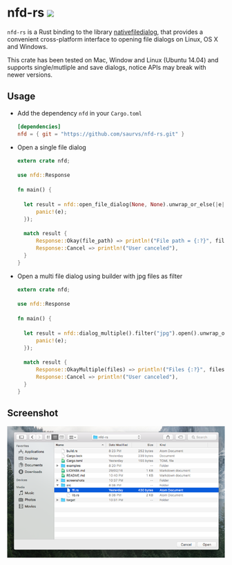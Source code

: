 # nfd-rs [![](https://img.shields.io/badge/license-MIT-blue.svg)](https://github.com/saurvs/nfd-rs/blob/master/LICENSE.md)

`nfd-rs` is a Rust binding to the library [nativefiledialog](https://github.com/mlabbe/nativefiledialog), that provides a convenient cross-platform interface to opening file dialogs on Linux, OS X and Windows.

This crate has been tested on Mac, Window and Linux (Ubuntu 14.04) and supports single/mutliple and save dialogs, notice APIs may break with newer versions.

## Usage

* Add the dependency `nfd` in your ```Cargo.toml```
  ```toml
  [dependencies]
  nfd = { git = "https://github.com/saurvs/nfd-rs.git" }
  ```

* Open a single file dialog
  ```rust
  extern crate nfd;

  use nfd::Response

  fn main() {

    let result = nfd::open_file_dialog(None, None).unwrap_or_else(|e| {
    	panic!(e);
    });

    match result {
        Response::Okay(file_path) => println!("File path = {:?}", file_path),
        Response::Cancel => println!("User canceled"),
    }
  }
  ```

* Open a multi file dialog using builder with jpg files as filter
  ```rust
  extern crate nfd;

  use nfd::Response

  fn main() {

    let result = nfd::dialog_multiple().filter("jpg").open().unwrap_or_else(|e| {
    	panic!(e);
    });

    match result {
        Response::OkayMultiple(files) => println!("Files {:?}", files),
        Response::Cancel => println!("User canceled"),
    }
  }
  ```

## Screenshot

![Cocoa on El Capitan](screenshots/cocoa_el_capitan.png?raw=true)
